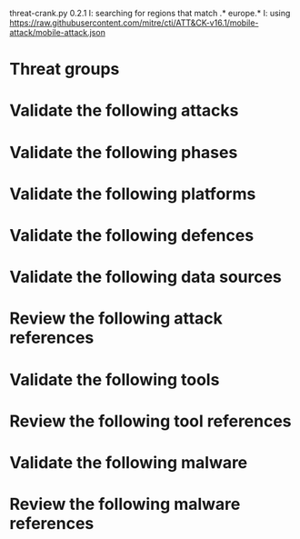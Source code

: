 threat-crank.py 0.2.1
I: searching for regions that match .* europe.*
I: using https://raw.githubusercontent.com/mitre/cti/ATT&CK-v16.1/mobile-attack/mobile-attack.json
# Threat groups


# Validate the following attacks


# Validate the following phases


# Validate the following platforms


# Validate the following defences


# Validate the following data sources


# Review the following attack references


# Validate the following tools


# Review the following tool references


# Validate the following malware


# Review the following malware references


